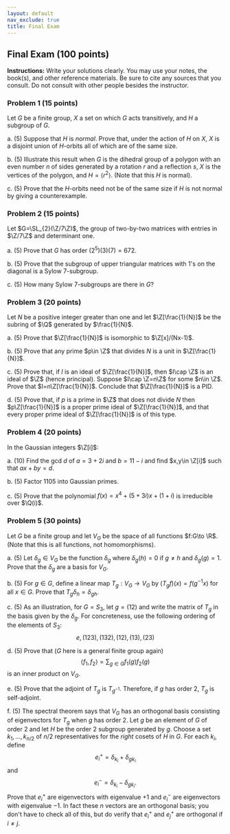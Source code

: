 ```yaml
---
layout: default
nav_exclude: true
title: Final Exam
---
```


## Final Exam (100 points)

**Instructions:** Write your solutions clearly.  You may use your notes, the book(s), and other reference
materials.  Be sure to cite any sources that you consult.  Do not consult with other people besides the instructor.


### Problem 1 (15 points)

Let $G$ be a finite group,  $X$  a set on which $G$ acts transitively,  and  $H$ a  subgroup of $G$.

a. (5) Suppose that $H$ is *normal*. Prove that, under the action of $H$ on $X$, $X$ is a disjoint union of $H$-orbits all of which are of the same size.

b. (5) Illustrate this result when $G$ is the dihedral group of a polygon with an even number $n$ of sides generated by a rotation $r$ and a reflection $s$, $X$ is the vertices of the polygon, and  $H=\langle r^2\rangle$.  (Note that this $H$ is normal).

c. (5) Prove that the $H$-orbits need not be of the same size if $H$ is not normal by giving a counterexample. 

### Problem 2 (15 points)

Let $G=\SL_{2}(\Z/7\Z)$, the group of two-by-two matrices with entries in $\Z/7\Z$ and determinant one.

a. (5) Prove that $G$ has order $(2^5)(3)(7)=672$.

b. (5) Prove that the subgroup of upper triangular matrices with $1$'s on the diagonal is a Sylow 7-subgroup.

c. (5) How many Sylow 7-subgroups are there in $G$?



### Problem 3 (20 points)

Let $N$ be a positive integer greater than one and let $\Z[\frac{1}{N}]$ be the subring of $\Q$ generated by $\frac{1}{N}$.

a. (5) Prove that $\Z[\frac{1}{N}]$ is isomorphic to $\Z[x]/(Nx-1)$.

b. (5)  Prove that any prime $p\in \Z$ that divides $N$ is a unit in $\Z[\frac{1}{N}]$.

c. (5)  Prove that, if $I$ is an ideal of $\Z[\frac{1}{N}]$, then $I\cap \Z$ is an ideal of $\Z$ (hence principal). Suppose $I\cap \Z=n\Z$ for some $n\in \Z$. Prove that $I=n\Z[\frac{1}{N}]$. Conclude that $\Z[\frac{1}{N}]$ is a PID.

d. (5) Prove that, if $p$ is a prime in $\Z$ that does not divide $N$ then $p\Z[\frac{1}{N}]$ is a proper prime ideal of $\Z[\frac{1}{N}]$, and that every proper prime ideal of $\Z[\frac{1}{N}]$ is of this type. 

### Problem 4 (20 points)

In the Gaussian integers $\Z[i]$:

a. (10) Find the gcd $d$ of $a=3+2i$ and $b=11-i$ and find $x,y\in \Z[i]$ such that  $ax+by=d.$ 

b. (5) Factor $1105$ into Gaussian primes.

c. (5) Prove that the polynomial $f(x)=x^4+(5+3i)x+(1+i)$ is irreducible over $\Q(i)$.

### Problem 5 (30 points)

Let $G$ be a finite group and let $V_{G}$ be the space of all functions $f:G\to \R$.  (Note that this is all functions, not homomorphisms). 

a. (5) Let $\delta_{g}\in V_{G}$ be the function $\delta_{g}$ where $\delta_g(h)=0$ if $g\not=h$ and $\delta_g(g)=1$. Prove that
the $\delta_{g}$ are a basis for $V_{G}$.

b. (5) For $g\in G$, define a linear map $T_{g}:V_{G}\to V_{G}$ by $(T_{g}f)(x)=f(g^{-1}x)$ for all $x\in G$. Prove that
$T_{g}\delta_{h}=\delta_{gh}$. 

c. (5) As an illustration, for $G=S_3$, let $g=(12)$ and write the matrix of $T_{g}$ in the basis given by the $\delta_g$. For concreteness, use the following ordering of the elements of $S_3$:
$$
e, (123),(132),(12),(13),(23)
$$

d. (5) Prove that ($G$ here is a general finite group again)
$$
\langle f_1,f_2\rangle = \sum_{g\in G}f_1(g)f_2(g)
$$
is an inner product on $V_{G}$.

e. (5) Prove that the adjoint of $T_{g}$ is $T_{g^{-1}}$.  Therefore, if $g$ has order $2$, $T_{g}$ is self-adjoint.

f.  (5) The spectral theorem says that $V_{G}$ has an orthogonal basis consisting of eigenvectors for $T_{g}$ when $g$ has order $2$. Let $g$ be an element of $G$ of order $2$ and let $H$ be the order 2 subgroup generated by $g$.  Choose
a set $k_1,\ldots, k_{n/2}$ of $n/2$ representatives for the *right* cosets of $H$ in $G$.  For each $k_i$,
define
$$
e_{i}^{+}=\delta_{k_i}+\delta_{gk_i}
$$
and
$$
e_{i}^{-}=\delta_{k_i}-\delta_{gk_i}.
$$
Prove that $e_{i}^{+}$ are eigenvectors with eigenvalue $+1$ and $e_{i}^{-}$ are eigenvectors with eigenvalue $-1$.  In fact these $n$ vectors are an orthogonal basis; you don't have to check all of this, but do verify that $e_{i}^{+}$ and $e_{j}^{+}$ are orthogonal if $i\not=j$.

